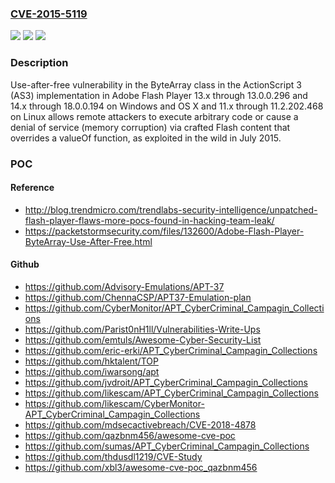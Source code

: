 ### [CVE-2015-5119](https://cve.mitre.org/cgi-bin/cvename.cgi?name=CVE-2015-5119)
![](https://img.shields.io/static/v1?label=Product&message=n%2Fa&color=blue)
![](https://img.shields.io/static/v1?label=Version&message=n%2Fa&color=blue)
![](https://img.shields.io/static/v1?label=Vulnerability&message=n%2Fa&color=brighgreen)

### Description

Use-after-free vulnerability in the ByteArray class in the ActionScript 3 (AS3) implementation in Adobe Flash Player 13.x through 13.0.0.296 and 14.x through 18.0.0.194 on Windows and OS X and 11.x through 11.2.202.468 on Linux allows remote attackers to execute arbitrary code or cause a denial of service (memory corruption) via crafted Flash content that overrides a valueOf function, as exploited in the wild in July 2015.

### POC

#### Reference
- http://blog.trendmicro.com/trendlabs-security-intelligence/unpatched-flash-player-flaws-more-pocs-found-in-hacking-team-leak/
- https://packetstormsecurity.com/files/132600/Adobe-Flash-Player-ByteArray-Use-After-Free.html

#### Github
- https://github.com/Advisory-Emulations/APT-37
- https://github.com/ChennaCSP/APT37-Emulation-plan
- https://github.com/CyberMonitor/APT_CyberCriminal_Campagin_Collections
- https://github.com/Parist0nH1ll/Vulnerabilities-Write-Ups
- https://github.com/emtuls/Awesome-Cyber-Security-List
- https://github.com/eric-erki/APT_CyberCriminal_Campagin_Collections
- https://github.com/hktalent/TOP
- https://github.com/iwarsong/apt
- https://github.com/jvdroit/APT_CyberCriminal_Campagin_Collections
- https://github.com/likescam/APT_CyberCriminal_Campagin_Collections
- https://github.com/likescam/CyberMonitor-APT_CyberCriminal_Campagin_Collections
- https://github.com/mdsecactivebreach/CVE-2018-4878
- https://github.com/qazbnm456/awesome-cve-poc
- https://github.com/sumas/APT_CyberCriminal_Campagin_Collections
- https://github.com/thdusdl1219/CVE-Study
- https://github.com/xbl3/awesome-cve-poc_qazbnm456

